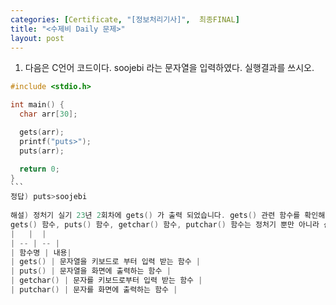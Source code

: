 ```yaml
---
categories: [Certificate, "[정보처리기사]",  최종FINAL]
title: "<수제비 Daily 문제>"
layout: post
---
```




1. 다음은 C언어 코드이다. soojebi 라는 문자열을 입력하였다. 실행결과를 쓰시오.

```C
#include <stdio.h>

int main() {        
  char arr[30];

  gets(arr);
  printf("puts>");
  puts(arr);

  return 0;
}
``` ​
정답) puts>soojebi
​
해설) 정처기 실기 23년 2회차에 gets() 가 출력 되었습니다. gets() 관련 함수를 확인해 주세요
gets() 함수, puts() 함수, getchar() 함수, putchar() 함수는 정처기 뿐만 아니라 산기시험에도 출제되고 있습니다
|   |  |
| -- | -- |
| 함수명 | 내용|
| gets() | 문자열을 키보드로 부터 입력 받는 함수 |
| puts() | 문자열을 화면에 출력하는 함수 |
| getchar() | 문자를 키보드로부터 입력 받는 함수 |
| putchar() | 문자를 화면에 출력하는 함수 |
